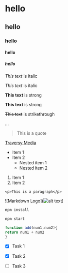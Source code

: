 <!-- Heading -->

# hello

## hello

### hello

#### hello

##### hello

<!-- Italic -->

_This text_ is italic

_This text_ is italic

<!-- Strong -->

**This text** is strong

**This text** is strong

<!-- Strikethrough -->

~~This text~~ is strikethrough

<!-- Horizontal -->

...

<!-- Blockquote -->

> This is a quote

<!-- Links -->

[Traversy Media](https://www.youtube.com/watch?v=HUBNt18RFbo)

<!-- UL -->

- Item 1
- Item 2
  - Nested item 1
  - Nested item 2

<!-- OL -->

1. Item 1
2. Item 2

<!-- Inline Code Block -->

`<p>This is a paragraph</p>`

<!-- Images -->

![Markdown Logo](![alt text](https://logowik.com/content/uploads/images/apple8110.logowik.com.webp))

<!-- Code Block -->

```bash
npm install

npm start
```

```Javascript
function add(num1,num2){
return num1 + num2
}
```

<!-- Task Lists -->

- [x] Task 1

* [x] Task 2

* [ ] Task 3
